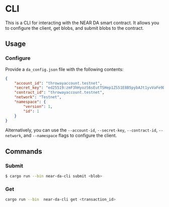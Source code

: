 # CLI

This is a CLI for interacting with the NEAR DA smart contract. It allows you to configure the client, get blobs, and submit blobs to the contract.

## Usage

### Configure

Provide a `da_config.json` file with the following contents:
```json
{
    "account_id": "throwayaccount.testnet",
    "secret_key": "ed25519:zmF3hHyozS6sEutTSHep1ZS51E8B5pybAJt1yvVaFe9DWNTbXwtRYv4AQ5xAvXJFpqggMPtbdP3MkKViswbYc29",
    "contract_id": "throwayaccount.testnet",
    "network": "Testnet",
    "namespace": {
        "version": 1,
        "id": 1
    }
}
```

Alternatively, you can use the `--account-id`, `--secret-key`, `--contract-id`, `--network`, and `--namespace` flags to configure the client.

## Commands

### Submit

```sh
$ cargo run --bin near-da-cli submit <blob>
```
### Get

```sh
cargo run --bin  near-da-cli get <transaction_id>
```
